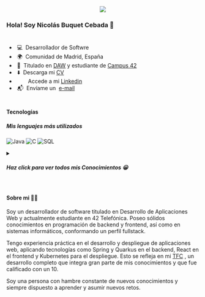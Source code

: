 <p align="center"><img src="https://i.imgur.com/A6bWGFl.gif"/></p>

### Hola! Soy Nicolás Buquet Cebada 👋
#
  - &nbsp;💻 &nbsp;Desarrollador de Softwre
  - &nbsp;🌍 &nbsp;Comunidad de Madrid, España
  - &nbsp;🔭 &nbsp;Titulado en [DAW](https://www.comunidad.madrid/sites/default/files/doc/educacion/fp/FP-Ensenanza-IFCS03-LOE-Ficha.pdf) y estudiante de [Campus 42](https://www.fundaciontelefonica.com/empleabilidad/campus-42/) 
  - &nbsp;⬇️ &nbsp;Descarga mi [CV](CV.pdf)
  - &nbsp;&nbsp;<img height="13" width="13" src="https://upload.wikimedia.org/wikipedia/commons/c/ca/LinkedIn_logo_initials.png" />&nbsp;&nbsp;&nbsp;Accede a mi [Linkedin](https://www.linkedin.com/in/nicobuquetcebada/)
  - &nbsp;📬 &nbsp;Envíame un &nbsp;[e-mail](mailto:nicobuquetcebada@gmail.com)

#
#### Tecnologías
##### Mis lenguajes más utilizados

![Java](http://img.shields.io/badge/-Java-007396?style=flat-square&logo=openjdk&logoColor=ffffff)
![C](http://img.shields.io/badge/-C-A8B9CC?style=flat-square&logo=c&logoColor=ffffff)
![SQL](http://img.shields.io/badge/-SQL-CC2927?style=flat-square&logo=databricks&logoColor=ffffff)

<details><summary>

##### Haz click para ver todos mis Conocimientos 😀
</summary>

##### Lenguajes de Programación
![Java](http://img.shields.io/badge/-Java-007396?style=flat-square&logo=openjdk&logoColor=ffffff)
![C](http://img.shields.io/badge/-C-A8B9CC?style=flat-square&logo=c&logoColor=ffffff)
![Bash](http://img.shields.io/badge/-Bash-4EAA25?style=flat-square&logo=gnu-bash&logoColor=ffffff)
![Python](http://img.shields.io/badge/-Python-3776AB?style=flat-square&logo=python&logoColor=ffff4a)

##### Frontend
![React](http://img.shields.io/badge/-React-61DAFB?style=flat-square&logo=react&logoColor=000000)
![JavaScript](http://img.shields.io/badge/-JavaScript-F7DF1E?style=flat-square&logo=javascript&logoColor=000000)
![HTML](http://img.shields.io/badge/-HTML-E34F26?style=flat-square&logo=html5&logoColor=ffffff)
![CSS](http://img.shields.io/badge/-CSS-1572B6?style=flat-square&logo=css3&logoColor=ffffff)

##### Backend
![Spring](http://img.shields.io/badge/-Spring-6DB33F?style=flat-square&logo=spring&logoColor=ffffff)
![Quarkus](http://img.shields.io/badge/-Quarkus-000000?style=flat-square&logo=quarkus&logoColor=ffffff)
![PHP](http://img.shields.io/badge/-PHP-777BB4?style=flat-square&logo=php&logoColor=ffffff)
![PostgreSQL](http://img.shields.io/badge/-PostgreSQL-336791?style=flat-square&logo=postgresql&logoColor=ffffff)
![MySQL](http://img.shields.io/badge/-MySQL-4479A1?style=flat-square&logo=mysql&logoColor=ffffff)

##### Sistemas y herramientas
![Linux](http://img.shields.io/badge/-Linux-FCC624?style=flat-square&logo=linux&logoColor=000000)
![Docker](http://img.shields.io/badge/-Docker-2496ED?style=flat-square&logo=docker&logoColor=ffffff)
![Podman](http://img.shields.io/badge/-Podman-892CA0?style=flat-square&logo=podman&logoColor=ffffff)
![Kubernetes](http://img.shields.io/badge/-Kubernetes-326CE5?style=flat-square&logo=kubernetes&logoColor=ffffff)
![OpenShift](http://img.shields.io/badge/-OpenShift-EE0000?style=flat-square&logo=redhatopenshift&logoColor=ffffff)
![Git](http://img.shields.io/badge/-Git-F05032?style=flat-square&logo=git&logoColor=ffffff)
</details>

#
#### Sobre mi 👨‍💻
Soy un desarrollador de software titulado en Desarrollo de Aplicaciones Web y actualmente estudiante en 42 Telefónica. Poseo sólidos conocimientos en programación de backend y frontend, así como en sistemas informáticos, conformando un perfil fullstack.

Tengo experiencia práctica en el desarrollo y despliegue de aplicaciones web, aplicando tecnologías como Spring y Quarkus en el backend, React en el frontend y Kubernetes para el despliegue. Esto se refleja en mi [TFC](https://github.com/NicoBuquetCebada/vibra) , un desarrollo completo que integra gran parte de mis conocimientos y que fue calificado con un 10.

Soy una persona con hambre constante de nuevos conocimientos y siempre dispuesto a aprender y asumir nuevos retos.
